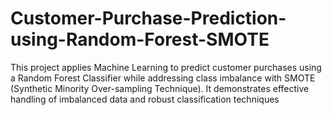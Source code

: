 # Customer-Purchase-Prediction-using-Random-Forest-SMOTE
This project applies Machine Learning to predict customer purchases using a Random Forest Classifier while addressing class imbalance with SMOTE (Synthetic Minority Over-sampling Technique). It demonstrates effective handling of imbalanced data and robust classification techniques

